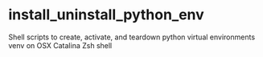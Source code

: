 # install_uninstall_python_env
Shell scripts to create, activate, and teardown python virtual environments venv on OSX Catalina Zsh shell
